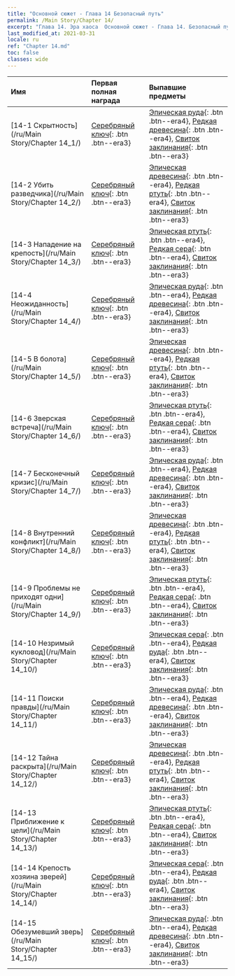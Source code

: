```yaml
---
title: "Основной сюжет - Глава 14 Безопасный путь"
permalink: /Main Story/Chapter 14/
excerpt: "Глава 14. Эра хаоса  Основной сюжет - Глава 14. Безопасный путь"
last_modified_at: 2021-03-31
locale: ru
ref: "Chapter 14.md"
toc: false
classes: wide
---
```


  | Имя |  Первая полная награда | Выпавшие предметы |
  |:------------|:------------|:------------| 
  | [14-1 Скрытность](/ru/Main Story/Chapter 14_1/) | [Серебряный ключ](/ru/Items/con_693/){: .btn .btn--era3} | [Эпическая руда](/ru/Items/mat_47/){: .btn .btn--era4}, [Редкая древесина](/ru/Items/mat_41/){: .btn .btn--era4}, [Свиток заклинания](/ru/Items/con_694/){: .btn .btn--era3} |
  | [14-2 Убить разведчика](/ru/Main Story/Chapter 14_2/) | [Серебряный ключ](/ru/Items/con_693/){: .btn .btn--era3} | [Эпическая древесина](/ru/Items/mat_48/){: .btn .btn--era4}, [Редкая ртуть](/ru/Items/mat_42/){: .btn .btn--era4}, [Свиток заклинания](/ru/Items/con_694/){: .btn .btn--era3} |
  | [14-3 Нападение на крепость](/ru/Main Story/Chapter 14_3/) | [Серебряный ключ](/ru/Items/con_693/){: .btn .btn--era3} | [Эпическая ртуть](/ru/Items/mat_49/){: .btn .btn--era4}, [Редкая сера](/ru/Items/mat_43/){: .btn .btn--era4}, [Свиток заклинания](/ru/Items/con_694/){: .btn .btn--era3} |
  | [14-4 Неожиданность](/ru/Main Story/Chapter 14_4/) | [Серебряный ключ](/ru/Items/con_693/){: .btn .btn--era3} | [Эпическая руда](/ru/Items/mat_47/){: .btn .btn--era4}, [Редкая древесина](/ru/Items/mat_41/){: .btn .btn--era4}, [Свиток заклинания](/ru/Items/con_694/){: .btn .btn--era3} |
  | [14-5 В болота](/ru/Main Story/Chapter 14_5/) | [Серебряный ключ](/ru/Items/con_693/){: .btn .btn--era3} | [Эпическая древесина](/ru/Items/mat_48/){: .btn .btn--era4}, [Редкая ртуть](/ru/Items/mat_42/){: .btn .btn--era4}, [Свиток заклинания](/ru/Items/con_694/){: .btn .btn--era3} |
  | [14-6 Зверская встреча](/ru/Main Story/Chapter 14_6/) | [Серебряный ключ](/ru/Items/con_693/){: .btn .btn--era3} | [Эпическая ртуть](/ru/Items/mat_49/){: .btn .btn--era4}, [Редкая сера](/ru/Items/mat_43/){: .btn .btn--era4}, [Свиток заклинания](/ru/Items/con_694/){: .btn .btn--era3} |
  | [14-7 Бесконечный кризис](/ru/Main Story/Chapter 14_7/) | [Серебряный ключ](/ru/Items/con_693/){: .btn .btn--era3} | [Эпическая руда](/ru/Items/mat_47/){: .btn .btn--era4}, [Редкая древесина](/ru/Items/mat_41/){: .btn .btn--era4}, [Свиток заклинания](/ru/Items/con_694/){: .btn .btn--era3} |
  | [14-8 Внутренний конфликт](/ru/Main Story/Chapter 14_8/) | [Серебряный ключ](/ru/Items/con_693/){: .btn .btn--era3} | [Эпическая древесина](/ru/Items/mat_48/){: .btn .btn--era4}, [Редкая ртуть](/ru/Items/mat_42/){: .btn .btn--era4}, [Свиток заклинания](/ru/Items/con_694/){: .btn .btn--era3} |
  | [14-9 Проблемы не приходят одни](/ru/Main Story/Chapter 14_9/) | [Серебряный ключ](/ru/Items/con_693/){: .btn .btn--era3} | [Эпическая ртуть](/ru/Items/mat_49/){: .btn .btn--era4}, [Редкая сера](/ru/Items/mat_43/){: .btn .btn--era4}, [Свиток заклинания](/ru/Items/con_694/){: .btn .btn--era3} |
  | [14-10 Незримый кукловод](/ru/Main Story/Chapter 14_10/) | [Серебряный ключ](/ru/Items/con_693/){: .btn .btn--era3} | [Эпическая сера](/ru/Items/mat_50/){: .btn .btn--era4}, [Редкая руда](/ru/Items/mat_40/){: .btn .btn--era4}, [Свиток заклинания](/ru/Items/con_694/){: .btn .btn--era3} |
  | [14-11 Поиски правды](/ru/Main Story/Chapter 14_11/) | [Серебряный ключ](/ru/Items/con_693/){: .btn .btn--era3} | [Эпическая руда](/ru/Items/mat_47/){: .btn .btn--era4}, [Редкая древесина](/ru/Items/mat_41/){: .btn .btn--era4}, [Свиток заклинания](/ru/Items/con_694/){: .btn .btn--era3} |
  | [14-12 Тайна раскрыта](/ru/Main Story/Chapter 14_12/) | [Серебряный ключ](/ru/Items/con_693/){: .btn .btn--era3} | [Эпическая древесина](/ru/Items/mat_48/){: .btn .btn--era4}, [Редкая ртуть](/ru/Items/mat_42/){: .btn .btn--era4}, [Свиток заклинания](/ru/Items/con_694/){: .btn .btn--era3} |
  | [14-13 Приближение к цели](/ru/Main Story/Chapter 14_13/) | [Серебряный ключ](/ru/Items/con_693/){: .btn .btn--era3} | [Эпическая ртуть](/ru/Items/mat_49/){: .btn .btn--era4}, [Редкая сера](/ru/Items/mat_43/){: .btn .btn--era4}, [Свиток заклинания](/ru/Items/con_694/){: .btn .btn--era3} |
  | [14-14 Крепость хозяина зверей](/ru/Main Story/Chapter 14_14/) | [Серебряный ключ](/ru/Items/con_693/){: .btn .btn--era3} | [Эпическая сера](/ru/Items/mat_50/){: .btn .btn--era4}, [Редкая руда](/ru/Items/mat_40/){: .btn .btn--era4}, [Свиток заклинания](/ru/Items/con_694/){: .btn .btn--era3} |
  | [14-15 Обезумевший зверь](/ru/Main Story/Chapter 14_15/) | [Серебряный ключ](/ru/Items/con_693/){: .btn .btn--era3} | [Эпическая руда](/ru/Items/mat_47/){: .btn .btn--era4}, [Редкая древесина](/ru/Items/mat_41/){: .btn .btn--era4}, [Свиток заклинания](/ru/Items/con_694/){: .btn .btn--era3} |
